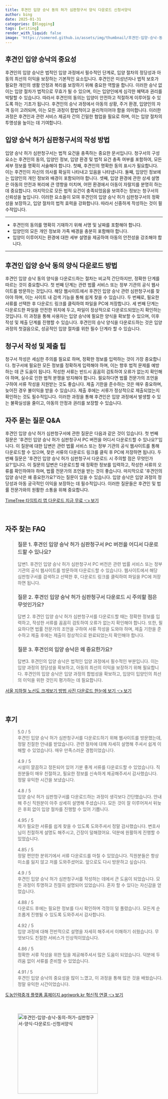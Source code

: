 ```yaml
---
title: 후견인 입양 승낙 동의 허가 심판청구서 양식 다운로드 신청서양식
author: bing
date: 2025-01-31
categories: [Blogging]
tags: [writing]
render_with_liquid: false
image: 'https://somered.github.io/assets/img/thumbnail/후견인-입양-승낙-동의-허가-심판청구서-양식-다운로드-신청서양식.webp'
---
```



<h2 id='후견인 입양 승낙의 중요성'>후견인 입양 승낙의 중요성</h2>

<p>후견인의 입양 승낙은 법적인 입양 과정에서 필수적인 단계로, 입양 절차의 정당성과 아동의 최선의 이익을 보장하는 기본적인 요소입니다. 후견인은 미성년자나 법적 보호가 필요한 개인의 생활 안정과 복리를 보장하기 위해 중요한 역할을 합니다. 이러한 승낙 없이는 입양 절차가 법적으로 무효가 될 수 있으며, 이는 입양인에게 심각한 혜택과 권리를 박탈할 수 있습니다. 따라서 후견인의 동의는 입양이 안전하고 적절하게 이루어질 수 있도록 하는 기초가 됩니다. 후견인의 승낙 과정에서 아동의 상황, 주거 환경, 입양인의 자격 등이 고려되며, 이는 모든 과정이 합법적이고 윤리적이어야 함을 의미합니다. 이러한 과정은 후견인과 관련 서비스 제공자 간의 긴밀한 협업을 필요로 하며, 이는 입양 절차의 투명성을 높이는 데 기여합니다.</p>

<h2 id='입양 승낙 허가 심판청구서의 작성 방법'>입양 승낙 허가 심판청구서의 작성 방법</h2>

<p>입양 승낙 허가 심판청구서는 법적 요건을 충족하는 중요한 문서입니다. 청구서의 구성 요소는 후견인의 동의, 입양인 정보, 입양 환경 및 법적 요건 충족 여부를 포함하여, 모든 세부 정보를 명확히 서술해야 합니다. 첫째, 후견인의 명확한 동의 표시가 필요합니다. 이는 후견인이 자신의 의사를 확실히 나타내고 있음을 나타냅니다. 둘째, 입양인 정보에는 입양인의 개인 정보와 배경이 포함되어야 합니다. 셋째, 입양 환경에 관한 상세 설명은 아동의 안전과 복리에 큰 영향을 미치며, 어떤 환경에서 아동이 자랄지를 분명히 하는 데 중요합니다. 마지막으로 모든 법적 요건이 충족되었음을 보여주는 정보는 청구서의 신뢰성을 높입니다. 이러한 요소들이 모여 후견인의 입양 승낙 허가 심판청구서의 정확성을 보장하고, 입양 절차의 법적 효력을 강화합니다. 따라서 신중하게 작성하는 것이 필수적입니다.</p>

<hr />

<ul>
    <li>후견인의 동의를 명확히 기재하기 위해 서명 및 날짜를 포함해야 합니다.</li>
    <li>입양인의 모든 개인 정보와 가족 배경을 충분히 포함해야 합니다.</li>
    <li>입양이 이루어지는 환경에 대한 세부 설명을 제공하여 아동의 안전성을 강조해야 합니다.</li>
</ul>

<hr />

<h2 id='후견인 입양 승낙 동의 양식 다운로드 방법'>후견인 입양 승낙 동의 양식 다운로드 방법</h2>

<p>후견인 입양 승낙 동의 양식을 다운로드하는 절차는 비교적 간단하지만, 정확한 단계를 따르는 것이 중요합니다. 첫 번째 단계는 관련 법률 서비스 또는 정부 기관의 공식 웹사이트를 방문하는 것입니다. 해당 웹사이트에서 후견인 입양 승낙 관련 심판청구서를 찾아야 하며, 이는 사이트 내 검색 기능을 통해 쉽게 찾을 수 있습니다. 두 번째로, 필요한 서류를 선택한 후 다운로드 링크를 클릭하여 파일을 PC에 저장합니다. 세 번째 단계는 다운로드한 파일을 안전한 위치에 두고, 파일이 정상적으로 다운로드되었는지 확인하는 것입니다. 이 과정을 통해 사용자는 입양 승낙에 필요한 양식을 확보할 수 있으며, 이후 작성 및 제출 단계를 진행할 수 있습니다. 후견인의 승낙 양식을 다운로드하는 것은 입양 과정의 첫걸음으로, 성공적인 입양 절차를 위한 필수 단계라 할 수 있습니다.</p>

<h2 id='청구서 작성 및 제출 팁'>청구서 작성 및 제출 팁</h2>

<p>청구서 작성은 세심한 주의를 필요로 하며, 정확한 정보를 입력하는 것이 가장 중요합니다. 청구서에 필요한 모든 정보를 정확하게 입력해야 하며, 이는 향후 법적 문제를 예방하는 데 큰 도움이 됩니다. 작성한 서류는 반드시 꼼꼼히 검토하여 오류가 없는지 확인해야 하며, 실수로 인한 법적 분쟁을 방지해야 합니다. 필요하다면 법률 전문가의 조언을 구하여 서류 작성을 지원받는 것도 좋습니다. 제출 기한을 준수하는 것은 매우 중요하며, 늦어진 경우 불이익을 받을 수 있습니다. 제출 후에는 서류가 정상적으로 제출되었는지 확인하는 것도 필수적입니다. 이러한 과정을 통해 후견인은 입양 과정에서 발생할 수 있는 불확실성을 줄이고, 아동의 안정과 권리를 보장할 수 있습니다.</p>

<h2 id='자주 묻는 질문 Q&A'>자주 묻는 질문 Q&A</h2>

<p>후견인 입양 승낙 허가 심판청구서에 관한 질문은 다음과 같은 것이 있습니다. 첫 번째 질문은 '후견인 입양 승낙 허가 심판청구서 PC 버전을 어디서 다운로드할 수 있나요?'입니다. 이 질문에 대한 답변은 관련 법률 서비스 또는 정부 기관의 공식 웹사이트를 통해 다운로드할 수 있으며, 찾은 서류의 다운로드 링크를 클릭 후 PC에 저장하면 됩니다. 두 번째 질문은 '후견인 입양 승낙 허가 심판청구서 다운로드 시 주의할 점은 무엇인가요?'입니다. 이 질문의 답변은 다운로드할 때 정확한 정보를 입력하고, 작성한 서류의 오류를 확인하여야 하며, 법률 전문가의 조언을 받는 것이 좋습니다. 마지막으로 '후견인의 입양 승낙은 왜 중요한가요?'라는 질문이 있을 수 있습니다. 입양 승낙은 입양 과정의 정당성과 아동 궁극적인 이익을 보장하는 데 필수적입니다. 이러한 질문들은 후견인 및 법률 전문가와의 원활한 소통을 위해 중요합니다.</p>


<p><a class="click-button" title="TimeTree 타임트리 앱 다운로드 지금 무료" href="https://somered.github.io/posts/TimeTree-%ED%83%80%EC%9E%84%ED%8A%B8%EB%A6%AC-%EC%95%B1-%EB%8B%A4%EC%9A%B4%EB%A1%9C%EB%93%9C-%EC%A7%80%EA%B8%88-%EB%AC%B4%EB%A3%8C/" rel="dofollow">TimeTree 타임트리 앱 다운로드 지금 무료 👈 보기</a></p><br>
<h2 id='자주_찾는_FAQ'>자주 찾는 FAQ</h2>
<div itemscope="" itemtype="https://schema.org/FAQPage">
<blockquote>
<div itemscope="" itemprop="mainEntity" itemtype="https://schema.org/Question">
<h3 itemprop="name">질문 1. 후견인 입양 승낙 허가 심판청구서 PC 버전을 어디서 다운로드할 수 있나요?</h3>
<div itemscope="" itemprop="acceptedAnswer" itemtype="https://schema.org/Answer">
<span itemprop="text">
<p>답변1. 후견인 입양 승낙 허가 심판청구서 PC 버전은 관련 법률 서비스 또는 정부 기관의 공식 웹사이트를 방문하여 다운로드할 수 있습니다. 웹사이트에서 해당 심판청구서를 검색하고 선택한 후, 다운로드 링크를 클릭하여 파일을 PC에 저장하면 됩니다.</p>
</span>
</div>
</div>
<div itemscope="" itemprop="mainEntity" itemtype="https://schema.org/Question">
<h3 itemprop="name">질문 2. 후견인 입양 승낙 허가 심판청구서 다운로드 시 주의할 점은 무엇인가요?</h3>
<div itemscope="" itemprop="acceptedAnswer" itemtype="https://schema.org/Answer">
<span itemprop="text">
<p>답변 2. 후견인 입양 승낙 허가 심판청구서를 다운로드할 때는 정확한 정보를 입력하고, 작성한 서류를 꼼꼼히 검토하여 오류가 없는지 확인해야 합니다. 또한, 필요하다면 법률 전문가의 조언을 구하여 서류 작성을 도와야 하며, 제출 기한을 준수하고 제출 후에는 제출이 정상적으로 완료되었는지 확인해야 합니다.</p>
</span>
</div>
</div>
<div itemscope="" itemprop="mainEntity" itemtype="https://schema.org/Question">
<h3 itemprop="name">질문 3. 후견인의 입양 승낙은 왜 중요한가요?</h3>
<div itemscope="" itemprop="acceptedAnswer" itemtype="https://schema.org/Answer">
<span itemprop="text">
<p>답변3. 후견인의 입양 승낙은 법적인 입양 과정에서 필수적인 부분입니다. 이는 입양 과정의 정당성을 확보하고, 아동의 최선의 이익을 보장하기 위해 필요합니다. 후견인의 입양 승낙은 입양 과정의 합법성을 확보하고, 입양이 입양인의 최선의 이익을 위한 것인지 평가하는 데 필요합니다.</p>
</span>
</div>
</div>
</blockquote>
</div>
<p><a class="click-button" title="서울 지하철 노선도 크게보기 방법 사진 다운로드 한눈에 보기" href="https://somered.github.io/posts/%EC%84%9C%EC%9A%B8-%EC%A7%80%ED%95%98%EC%B2%A0-%EB%85%B8%EC%84%A0%EB%8F%84-%ED%81%AC%EA%B2%8C%EB%B3%B4%EA%B8%B0-%EB%B0%A9%EB%B2%95-%EC%82%AC%EC%A7%84-%EB%8B%A4%EC%9A%B4%EB%A1%9C%EB%93%9C-%ED%95%9C%EB%88%88%EC%97%90-%EB%B3%B4%EA%B8%B0/" rel="dofollow">서울 지하철 노선도 크게보기 방법 사진 다운로드 한눈에 보기 👈 보기</a></p><br>
<h2 id='후기'>후기</h2>
<div itemscope itemtype="https://schema.org/Product">
  <blockquote>
  <div itemprop="review" itemscope itemtype="https://schema.org/Review">
      <div itemprop="reviewRating" itemscope itemtype="https://schema.org/Rating"> <span itemprop="ratingValue">5.0</span> / <span itemprop="bestRating">5</span> </div>
      <span itemprop="reviewBody">후견인 입양 승낙 허가 심판청구서를 다운로드하기 위해 웹사이트를 방문했는데, 정말 친절한 안내를 받았습니다. 관련 절차에 대해 자세히 설명해 주셔서 쉽게 이해할 수 있었습니다. 매우 만족스러운 경험이었습니다.</span>
  </div>
  <br>
  <div itemprop="review" itemscope itemtype="https://schema.org/Review">
      <div itemprop="reviewRating" itemscope itemtype="https://schema.org/Rating"> <span itemprop="ratingValue">4.9</span> / <span itemprop="bestRating">5</span> </div>
      <span itemprop="reviewBody">시설이 깔끔하고 정돈되어 있어 기분 좋게 서류를 다운로드할 수 있었습니다. 직원분들이 매우 친절하고, 필요한 정보를 신속하게 제공해주셔서 감사했습니다. 정말 유익한 시간을 보냈습니다.</span>
  </div>
  <br>
  <div itemprop="review" itemscope itemtype="https://schema.org/Review">
      <div itemprop="reviewRating" itemscope itemtype="https://schema.org/Rating"> <span itemprop="ratingValue">4.8</span> / <span itemprop="bestRating">5</span> </div>
      <span itemprop="reviewBody">입양 승낙 허가 심판청구서를 다운로드하는 과정이 생각보다 간단했습니다. 안내해 주신 직원분이 아주 상세히 설명해 주셨습니다. 모든 것이 잘 이루어져서 뒤늦은 후회 없이 입양 절차를 진행할 수 있어 기쁩니다.</span>
  </div>
  <br>
  <div itemprop="review" itemscope itemtype="https://schema.org/Review">
      <div itemprop="reviewRating" itemscope itemtype="https://schema.org/Rating"> <span itemprop="ratingValue">4.95</span> / <span itemprop="bestRating">5</span> </div>
      <span itemprop="reviewBody">제가 필요한 서류를 쉽게 찾을 수 있도록 도와주셔서 정말 감사했습니다. 변호사님이 친절하게 설명도 해주시고, 긴장이 덜해졌어요. 덕분에 원활하게 진행할 수 있었습니다.</span>
  </div>
  <br>
  <div itemprop="review" itemscope itemtype="https://schema.org/Review">
      <div itemprop="reviewRating" itemscope itemtype="https://schema.org/Rating"> <span itemprop="ratingValue">4.85</span> / <span itemprop="bestRating">5</span> </div>
      <span itemprop="reviewBody">정말 편안한 분위기에서 서류 다운로드를 마칠 수 있었습니다. 직원분들은 항상 미소를 잃지 않고 저를 도와주셨어요. 앞으로도 다시 방문하고 싶습니다.</span>
  </div>
  <br>
  <div itemprop="review" itemscope itemtype="https://schema.org/Review">
      <div itemprop="reviewRating" itemscope itemtype="https://schema.org/Rating"> <span itemprop="ratingValue">4.9</span> / <span itemprop="bestRating">5</span> </div>
      <span itemprop="reviewBody">후견인 입양 승낙 허가 심판청구서를 작성하는 데에서 큰 도움이 되었습니다. 모든 과정이 투명하고 친절히 설명되어 있었습니다. 혼자 할 수 있다는 자신감을 얻었습니다.</span>
  </div>
  <br>
  <div itemprop="review" itemscope itemtype="https://schema.org/Review">
      <div itemprop="reviewRating" itemscope itemtype="https://schema.org/Rating"> <span itemprop="ratingValue">4.88</span> / <span itemprop="bestRating">5</span> </div>
      <span itemprop="reviewBody">다운로드 후에는 필요한 정보를 다시 확인하며 걱정이 덜 풀렸습니다. 모든게 순조롭게 진행될 수 있도록 도와주셔서 감사합니다.</span>
  </div>
  <br>
  <div itemprop="review" itemscope itemtype="https://schema.org/Review">
      <div itemprop="reviewRating" itemscope itemtype="https://schema.org/Rating"> <span itemprop="ratingValue">4.92</span> / <span itemprop="bestRating">5</span> </div>
      <span itemprop="reviewBody">입양 과정에 대해 전반적으로 설명을 자세히 해주셔서 이해하기 쉬웠습니다. 무엇보다도 친절한 서비스가 인상적이었습니다.</span>
  </div>
  <br>
  <div itemprop="review" itemscope itemtype="https://schema.org/Review">
      <div itemprop="reviewRating" itemscope itemtype="https://schema.org/Rating"> <span itemprop="ratingValue">4.86</span> / <span itemprop="bestRating">5</span> </div>
      <span itemprop="reviewBody">정확한 서류 작성을 위한 팁을 제공해주셔서 많은 도움이 되었습니다. 덕분에 두려움 없이 서류를 준비할 수 있었습니다.</span>
  </div>
  <br>
  <div itemprop="review" itemscope itemtype="https://schema.org/Review">
      <div itemprop="reviewRating" itemscope itemtype="https://schema.org/Rating"> <span itemprop="ratingValue">4.91</span> / <span itemprop="bestRating">5</span> </div>
      <span itemprop="reviewBody">후견인 입양 승낙의 중요성을 많이 느꼈고, 이 과정을 통해 많은 것을 배웠습니다. 정말 유익한 시간이었습니다.</span>
  </div>
  </blockquote>
</div>
<p><a class="click-button" title="도농인력중개 플랫폼 홈페이지 agriwork.kr 혁신적 연결" href="https://somered.github.io/posts/%EB%8F%84%EB%86%8D%EC%9D%B8%EB%A0%A5%EC%A4%91%EA%B0%9C-%ED%94%8C%EB%9E%AB%ED%8F%BC-%ED%99%88%ED%8E%98%EC%9D%B4%EC%A7%80-agriwork.kr-%ED%98%81%EC%8B%A0%EC%A0%81-%EC%97%B0%EA%B2%B0/" rel="dofollow">도농인력중개 플랫폼 홈페이지 agriwork.kr 혁신적 연결 👈 보기</a></p><br>
<figure class="image"><img src="https://somered.github.io/assets/img/thumbnail/후견인-입양-승낙-동의-허가-심판청구서-양식-다운로드-신청서양식.webp" alt="후견인-입양-승낙-동의-허가-심판청구서-양식-다운로드-신청서양식" width="256" height="256"></figure>